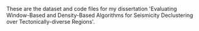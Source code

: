 These are the dataset and code files for my dissertation 'Evaluating Window-Based and Density-Based Algorithms for Seismicity Declustering over Tectonically-diverse Regions'.
